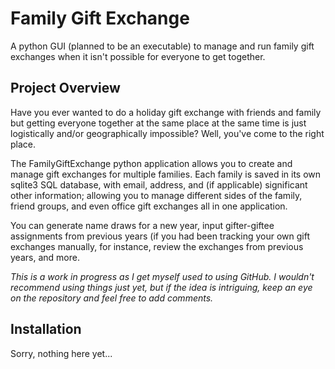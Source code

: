 # Family Gift Exchange
A python GUI (planned to be an executable) to manage and run family gift exchanges when it isn't possible for everyone to get together.

## Project Overview
Have you ever wanted to do a holiday gift exchange with friends and family but getting everyone together at the same place at the same time is just logistically and/or geographically impossible?  Well, you've come to the right place.

The FamilyGiftExchange python application allows you to create and manage gift exchanges for multiple families.  Each family is saved in its own sqlite3 SQL database, with email, address, and (if applicable) significant other information; allowing you to manage different sides of the family, friend groups, and even office gift exchanges all in one application.

You can generate name draws for a new year, input gifter-giftee assignments from previous years (if you had been tracking your own gift exchanges manually, for instance, review the exchanges from previous years, and more.

_This is a work in progress as I get myself used to using GitHub.  I wouldn't recommend using things just yet, but if the idea is intriguing, keep an eye on the repository and feel free to add comments._

## Installation
Sorry, nothing here yet...


